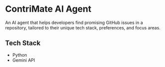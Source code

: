 # ContriMate AI Agent

An AI agent that helps developers find promising GitHub issues in a repository, tailored to their unique tech stack, preferences, and focus areas.

## Tech Stack

- Python
- Gemini API